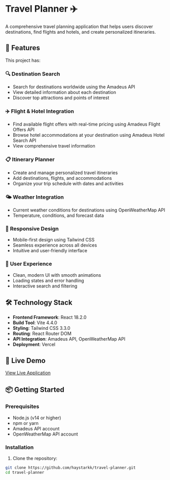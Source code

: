 # Travel Planner ✈️

A comprehensive travel planning application that helps users discover destinations, find flights and hotels, and create personalized itineraries.

## 🌟 Features

This project has:

### 🔍 **Destination Search**
- Search for destinations worldwide using the Amadeus API
- View detailed information about each destination
- Discover top attractions and points of interest

### ✈️ **Flight & Hotel Integration**
- Find available flight offers with real-time pricing using Amadeus Flight Offers API
- Browse hotel accommodations at your destination using Amadeus Hotel Search API
- View comprehensive travel information

### 📋 **Itinerary Planner**
- Create and manage personalized travel itineraries
- Add destinations, flights, and accommodations
- Organize your trip schedule with dates and activities

### 🌤️ **Weather Integration**
- Current weather conditions for destinations using OpenWeatherMap API
- Temperature, conditions, and forecast data

### 📱 **Responsive Design**
- Mobile-first design using Tailwind CSS
- Seamless experience across all devices
- Intuitive and user-friendly interface

### 🎯 **User Experience**
- Clean, modern UI with smooth animations
- Loading states and error handling
- Interactive search and filtering

## 🛠️ Technology Stack

- **Frontend Framework**: React 18.2.0
- **Build Tool**: Vite 4.4.0
- **Styling**: Tailwind CSS 3.3.0
- **Routing**: React Router DOM
- **API Integration**: Amadeus API, OpenWeatherMap API
- **Deployment**: Vercel

## 🚀 Live Demo

[View Live Application](https://your-vercel-app.vercel.app)

## 📦 Getting Started

### Prerequisites
- Node.js (v14 or higher)
- npm or yarn
- Amadeus API account
- OpenWeatherMap API account

### Installation
1. Clone the repository:
```bash
git clone https://github.com/haystarkk/travel-planner.git
cd travel-planner
